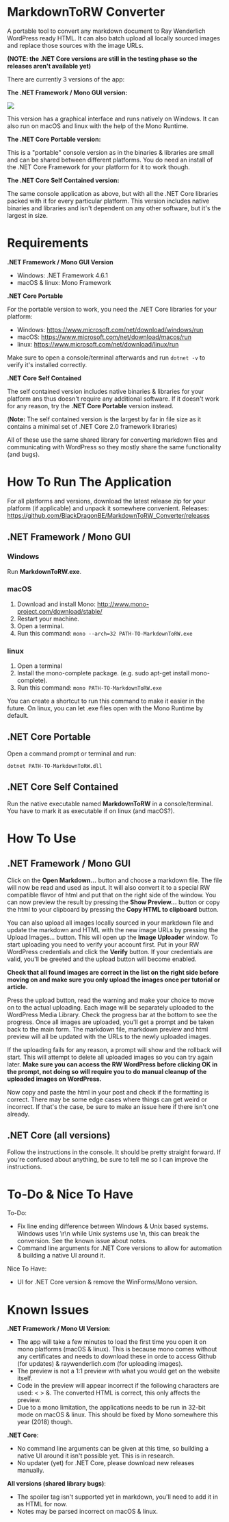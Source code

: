 # MarkdownToRW Converter

A portable tool to convert any markdown document to Ray Wenderlich WordPress ready HTML.
It can also batch upload all locally sourced images and replace those sources with the image URLs.

**(NOTE: the .NET Core versions are still in the testing phase so the releases aren't available yet)**

There are currently 3 versions of the app:

**The .NET Framework / Mono GUI version:**

![](READMEImages/UI.png)

This version has a graphical interface and runs natively on Windows. It can also run on macOS and linux with the help of the Mono Runtime.

**The .NET Core Portable version:**

This is a "portable" console version as in the binaries & libraries are small and can be shared between different platforms. You do need an install of the .NET Core Framework for your platform for it to work though.

**The .NET Core Self Contained version:**

The same console application as above, but with all the .NET Core libraries packed with it for every particular platform. This version includes native binaries and libraries and isn't dependent on any other software, but it's the largest in size.

# Requirements

**.NET Framework / Mono GUI Version**

- Windows: .NET Framework 4.6.1
- macOS & linux: Mono Framework

**.NET Core Portable**

For the portable version to work, you need the .NET Core libraries for your platform:

- Windows: https://www.microsoft.com/net/download/windows/run
- macOS: https://www.microsoft.com/net/download/macos/run
- linux: https://www.microsoft.com/net/download/linux/run

Make sure to open a console/terminal afterwards and run `dotnet -v` to verify it's installed correctly.

**.NET Core Self Contained**

The self contained version includes native binaries & libraries for your platform ans thus doesn't require any additional software.
If it doesn't work for any reason, try the **.NET Core Portable** version instead.

(**Note:** The self contained version is the largest by far in file size as it contains a minimal set of .NET Core 2.0 framework libraries)

All of these use the same shared library for converting markdown files and communicating with WordPress so they mostly share the same functionality (and bugs).

# How To Run The Application

For all platforms and versions, download the latest release zip for your platform (if applicable) and unpack it somewhere convenient.
Releases: https://github.com/BlackDragonBE/MarkdownToRW_Converter/releases

## .NET Framework / Mono GUI

### Windows

Run **MarkdownToRW.exe**.

### macOS

1. Download and install Mono: http://www.mono-project.com/download/stable/
2. Restart your machine.
3. Open a terminal.
4. Run this command: `mono --arch=32 PATH-TO-MarkdownToRW.exe`

### linux

1. Open a terminal
2. Install the mono-complete package. (e.g. sudo apt-get install mono-complete).
3. Run this command: `mono PATH-TO-MarkdownToRW.exe`

You can create a shortcut to run this command to make it easier in the future.
On linux, you can let .exe files open with the Mono Runtime by default.

## .NET Core Portable

Open a command prompt or terminal and run:

`dotnet PATH-TO-MarkdownToRW.dll`

## .NET Core Self Contained

Run the native executable named **MarkdownToRW** in a console/terminal. You have to mark it as executable if on linux (and macOS?).

# How To Use

## .NET Framework / Mono GUI

Click on the **Open Markdown...** button and choose a markdown file.
The file will now be read and used as input. It will also convert it to a special RW compatible flavor of html and put that on the right side of the window.
You can now preview the result by pressing the **Show Preview...** button or copy the html to your clipboard by pressing the **Copy HTML to clipboard** button.

You can also upload all images locally sourced in your markdown file and update the markdown and HTML with the new image URLs by pressing the Upload Images... button.
This will open up the **Image Uploader** window. To start uploading you need to verify your account first.
Put in your RW WordPress credentials and click the **Verify** button. If your credentials are valid, you'll be greeted and the upload button will become enabled.

**Check that all found images are correct in the list on the right side before moving on and make sure you only upload the images once per tutorial or article.**

Press the upload button, read the warning and make your choice to move on to the actual uploading.
Each image will be separately uploaded to the WordPress Media Library. Check the progress bar at the bottom to see the progress.
Once all images are uploaded, you'll get a prompt and be taken back to the main form. The markdown file, markdown preview and html preview will all be updated with the URLs to the newly uploaded images.

If the uploading fails for any reason, a prompt will show and the rollback will start. This will attempt to delete all uploaded images so you can try again later. **Make sure you can access the RW WordPress before clicking OK in the prompt, not doing so will require you to do manual cleanup of the uploaded images on WordPress.**

Now copy and paste the html in your post and check if the formatting is correct. There may be some edge cases where things can get weird or incorrect. If that's the case, be sure to make an issue here if there isn't one already.

## .NET Core (all versions)

Follow the instructions in the console. It should be pretty straight forward.
If you're confused about anything, be sure to tell me so I can improve the instructions.

# To-Do & Nice To Have

To-Do:

- Fix line ending difference between Windows & Unix based systems. Windows uses \r\n while Unix systems use \n, this can break the conversion. See the known issue about notes.
- Command line arguments for .NET Core versions to allow for automation & building a native UI around it.

Nice To Have:

- UI for .NET Core version & remove the WinForms/Mono version.

# Known Issues

**.NET Framework / Mono UI Version**:
- The app will take a few minutes to load the first time you open it on mono platforms (macOS & linux). This is because mono comes without any certificates and needs to download these in orde to access Github (for updates) & raywenderlich.com (for uploading images).
- The preview is not a 1:1 preview with what you would get on the website itself.
- Code in the preview will appear incorrect if the following characters are used: < > &. The converted HTML is correct, this only affects the preview.
- Due to a mono limitation, the applications needs to be run in 32-bit mode on macOS & linux. This should be fixed by Mono somewhere this year (2018) though.

**.NET Core**:
- No command line arguments can be given at this time, so building a native UI around it isn't possible yet. This is in research.
- No updater (yet) for .NET Core, please download new releases manually.

**All versions (shared library bugs)**:
- The spoiler tag isn't supported yet in markdown, you'll need to add it in as HTML for now.
- Notes may be parsed incorrect on macOS & linux.
